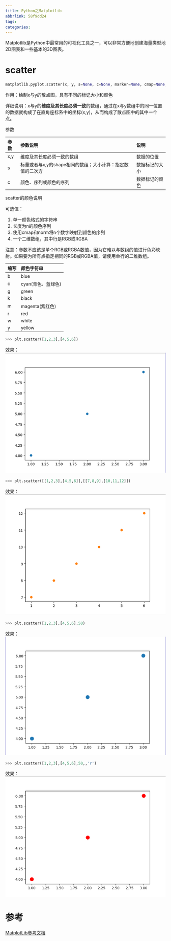 ```yaml
---
title: Python之Matplotlib
abbrlink: 58f9dd24
tags:
categories:
---
```


Matplotlib是Python中最常用的可视化工具之一，可以非常方便地创建海量类型地2D图表和一些基本的3D图表。

<!-- more -->

# scatter

``` python
matplotlib.pyplot.scatter(x, y, s=None, c=None, marker=None, cmap=None, norm=None, vmin=None, vmax=None, alpha=None, linewidths=None, verts=None, edgecolors=None, hold=None, data=None, **kwargs)
```

作用：绘制x与y的散点图，具有不同的标记大小和颜色

详细说明：x与y的**维度及其长度必须一致**的数组，通过在x与y数组中的同一位置的数据就构成了在直角座标系中的坐标(x,y)，从而构成了散点图中的其中一个点。

参数

|参数|参数说明|说明|
|:---|:---|:---|
|x,y|维度及其长度必须一致的数组|数据的位置|
|s|标量或者与x,y的shape相同的数组；大小计算：指定数值的二次方|数据标记的大小|
|c|颜色、序列或颜色的序列|数据标记的颜色|

scatter的颜色说明

可选值：

1. 单一颜色格式的字符串
2. 长度为n的颜色序列
3. 使用cmap和norm将n个数字映射到颜色的序列
4. 一个二维数组，其中行是RGB或RGBA

注意：参数不应该是单个RGB或RGBA数值，因为它难以与数组的值进行色彩映射。如果要为所有点指定相同的RGB或RGBA值，请使用单行的二维数组。

|缩写|颜色字符串|
|:---|:---|
|b|blue|
|c|cyan(青色、蓝绿色)|
|g|green|
|k|black|
|m|magenta(紫红色)|
|r|red|
|w|white|
|y|yellow|

``` python
>>> plt.scatter([1,2,3],[4,5,6])
```

效果：![x,y为一维数组](/images/matplotlib/scatter01.png)

``` python
>>> plt.scatter([[1,2,3],[4,5,6]],[[7,8,9],[10,11,12]])
```

效果：![x,y为二维数组](/images/matplotlib/scatter02.png)

``` python
>>> plt.scatter([1,2,3],[4,5,6],50)
```

效果：![散点图标记的大小](/images/matplotlib/scatter03.png)

``` python
>>> plt.scatter([1,2,3],[4,5,6],50,,'r')
```

效果：![散点图标记的颜色](/images/matplotlib/scatter04.png)

# 参考

[MatplotLib参考文档](https://matplotlib.org/index.html)
